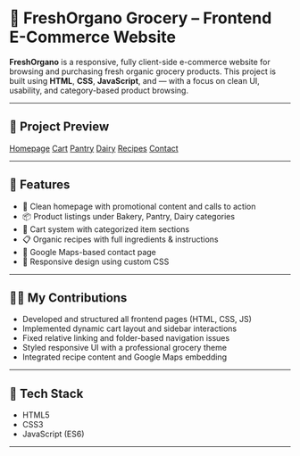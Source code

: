 # 🥦 FreshOrgano Grocery – Frontend E-Commerce Website

**FreshOrgano** is a responsive, fully client-side e-commerce website for browsing and purchasing fresh organic grocery products. This project is built using **HTML**, **CSS**, **JavaScript**, and  — with a focus on clean UI, usability, and category-based product browsing.

---

## 📸 Project Preview

[Homepage](ScreenShot/HomePage.png)
[Cart](ScreenShot/Mycart.png)
[Pantry](ScreenShot/Pantry.png)
[Dairy](ScreenShot/Dairy.png)
[Recipes](ScreenShot/OrganicRecipe.png)
[Contact](ScreenShot/ContactUs.png)
 


---

## 🚀 Features

- 🛒 Clean homepage with promotional content and calls to action
- 📦 Product listings under Bakery, Pantry, Dairy categories
- 🧺 Cart system with categorized item sections
- 📋 Organic recipes with full ingredients & instructions
- 📍 Google Maps-based contact page
- 🔀 Responsive design using  custom CSS

---

## 🧑‍💻 My Contributions

- Developed and structured all frontend pages (HTML, CSS, JS)
- Implemented dynamic cart layout and sidebar interactions
- Fixed relative linking and folder-based navigation issues
- Styled responsive UI with a professional grocery theme
- Integrated recipe content and Google Maps embedding

---

## 🧰 Tech Stack

- HTML5
- CSS3
- JavaScript (ES6)


---


